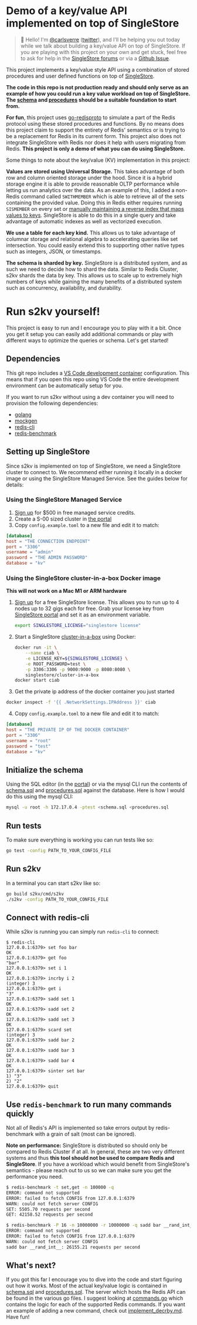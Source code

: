 # Demo of a key/value API implemented on top of SingleStore

> 👋 Hello! I'm [@carlsverre][gh-carlsverre] ([twitter][tw-carlsverre]), and I'll be helping you out today while we talk about building a key/value API on top of SingleStore. If you are playing with this project on your own and get stuck, feel free to ask for help in the [SingleStore forums][s2-forums] or via a [Github Issue][gh-issue].

This project implements a key/value style API using a combination of stored procedures and user defined functions on top of [SingleStore][s2].

**The code in this repo is not production ready and should only serve as an example of how you could run a key value workload on top of SingleStore. The [schema](schema.sql) and [procedures](procedures.sql) should be a suitable foundation to start from.**

**For fun**, this project uses [go-redisproto][redisproto] to simulate a part of the Redis protocol using these stored procedures and functions. By no means does this project claim to support the entirety of Redis' semantics or is trying to be a replacement for Redis in its current form. This project also does not integrate SingleStore with Redis nor does it help with users migrating from Redis. **This project is only a demo of what you can do using SingleStore.**

Some things to note about the key/value (KV) implementation in this project:

**Values are stored using Universal Storage.** This takes advantage of both row and column oriented storage under the hood. Since it is a hybrid storage engine it is able to provide reasonable OLTP performance while letting us run analytics over the data. As an example of this, I added a non-Redis command called `SWITHMEMBER` which is able to retrieve all of the sets containing the provided value. Doing this in Redis either requires running `SISMEMBER` on every set or [manually maintaining a reverse index that maps values to keys][so-redis-swithmember]. SingleStore is able to do this in a single query and take advantage of automatic indexes as well as vectorized execution.

**We use a table for each key kind.** This allows us to take advantage of columnar storage and relational algebra to accelerating queries like set intersection. You could easily extend this to supporting other native types such as integers, JSON, or timestamps.

**The schema is sharded by key.** SingleStore is a distributed system, and as such we need to decide how to shard the data. Similar to Redis Cluster, s2kv shards the data by key. This allows us to scale up to extremely high numbers of keys while gaining the many benefits of a distributed system such as concurrency, availability, and durability. 

# Run s2kv yourself!

This project is easy to run and I encourage you to play with it a bit. Once you get it setup you can easily add additional commands or play with different ways to optimize the queries or schema. Let's get started!

## Dependencies

This git repo includes a [VS Code development container][vscode-devcontainer] configuration. This means that if you open this repo using VS Code the entire development environment can be automatically setup for you.

If you want to run s2kv without using a dev container you will need to provision the following dependencies:

 * [golang][golang]
 * [mockgen][mockgen]
 * [redis-cli][redis-cli]
 * [redis-benchmark][redis-benchmark]

## Setting up SingleStore

Since s2kv is implemented on top of SingleStore, we need a SingleStore cluster to connect to. We recommend either running it locally in a docker image or using the SingleStore Managed Service. See the guides below for details:

### Using the SingleStore Managed Service

1. [Sign up][try-free] for $500 in free managed service credits.
2. Create a S-00 sized cluster in [the portal][portal]
3. Copy `config.example.toml` to a new file and edit it to match:

```toml
[database]
host = "THE CONNECTION ENDPOINT"
port = "3306"
username = "admin"
password = "THE ADMIN PASSWORD"
database = "kv"
```

### Using the SingleStore cluster-in-a-box Docker image

**This will not work on a Mac M1 or ARM hardware**

1. [Sign up][try-free] for a free SingleStore license. This allows you to run up to 4 nodes up to 32 gigs each for free. Grab your license key from [SingleStore portal][portal] and set it as an environment variable.

   ```bash
   export SINGLESTORE_LICENSE="singlestore license"
   ```

2. Start a SingleStore [cluster-in-a-box][ciab] using Docker:

   ```bash
   docker run -it \
       --name ciab \
       -e LICENSE_KEY=${SINGLESTORE_LICENSE} \
       -e ROOT_PASSWORD=test \
       -p 3306:3306 -p 9000:9000 -p 8080:8080 \
       singlestore/cluster-in-a-box
   docker start ciab
   ```

3. Get the private ip address of the docker container you just started

```bash
docker inspect -f '{{ .NetworkSettings.IPAddress }}' ciab
```

4. Copy `config.example.toml` to a new file and edit it to match:

```toml
[database]
host = "THE PRIVATE IP OF THE DOCKER CONTAINER"
port = "3306"
username = "root"
password = "test"
database = "kv"
```

## Initialize the schema

Using the SQL editor (in the [portal][portal]) or via the mysql CLI run the contents of [schema.sql](schema.sql) and [procedures.sql](procedures.sql) against the database. Here is how I would do this using the mysql CLI:

```bash
mysql -u root -h 172.17.0.4 -ptest <schema.sql <procedures.sql
```

## Run tests

To make sure everything is working you can run tests like so:

```bash
go test -config PATH_TO_YOUR_CONFIG_FILE
```

## Run s2kv

In a terminal you can start s2kv like so:

```bash
go build s2kv/cmd/s2kv
./s2kv -config PATH_TO_YOUR_CONFIG_FILE
```

## Connect with redis-cli

While s2kv is running you can simply run `redis-cli` to connect:

```
$ redis-cli
127.0.0.1:6379> set foo bar
OK
127.0.0.1:6379> get foo
"bar"
127.0.0.1:6379> set i 1
OK
127.0.0.1:6379> incrby i 2
(integer) 3
127.0.0.1:6379> get i
"3"
127.0.0.1:6379> sadd set 1
OK
127.0.0.1:6379> sadd set 2
OK
127.0.0.1:6379> sadd set 3
OK
127.0.0.1:6379> scard set
(integer) 3
127.0.0.1:6379> sadd bar 2
OK
127.0.0.1:6379> sadd bar 3
OK
127.0.0.1:6379> sadd bar 4
OK
127.0.0.1:6379> sinter set bar
1) "3"
2) "2"
127.0.0.1:6379> quit
```

## Use `redis-benchmark` to run many commands quickly

Not all of Redis's API is implemented so take errors output by redis-benchmark with a grain of salt (most can be ignored).

**Note on performance:** SingleStore is distributed so should only be compared to Redis Cluster if at all. In general, these are two very different systems and thus **this tool should not be used to compare Redis and SingleStore**. If you have a workload which would benefit from SingleStore's semantics - please reach out to us so we can make sure you get the performance you need.

```bash
$ redis-benchmark -t set,get -n 100000 -q
ERROR: command not supported
ERROR: failed to fetch CONFIG from 127.0.0.1:6379
WARN: could not fetch server CONFIG
SET: 5505.70 requests per second
GET: 42158.52 requests per second

$ redis-benchmark -P 16 -n 10000000 -r 10000000 -q sadd bar __rand_int__
ERROR: command not supported
ERROR: failed to fetch CONFIG from 127.0.0.1:6379
WARN: could not fetch server CONFIG
sadd bar __rand_int__: 26155.21 requests per second
```

## What's next?

If you got this far I encourage you to dive into the code and start figuring out how it works. Most of the actual key/value logic is contained in [schema.sql](schema.sql) and [procedures.sql](procedures.sql). The server which hosts the Redis API can be found in the various go files. I suggest looking at [commands.go](commands.go) which contains the logic for each of the supported Redis commands. If you want an example of adding a new command, check out [implement_decrby.md](implement_decrby.md). Have fun!

<!-- link index -->

[s2]: https://www.singlestore.com
[redisproto]: https://github.com/secmask/go-redisproto
[vscode-devcontainer]: https://code.visualstudio.com/docs/remote/containers
[mockgen]: https://github.com/golang/mock
[golang]: https://go.dev
[redis-cli]: https://redis.io/docs/manual/cli/
[redis-benchmark]: https://redis.io/docs/reference/optimization/benchmarks/
[try-free]: https://www.singlestore.com/try-free/
[ciab]: https://github.com/memsql/deployment-docker
[portal]: https://portal.singlestore.com/
[so-redis-swithmember]: https://stackoverflow.com/a/59377541/65872
[gh-carlsverre]: https://www.github.com/carlsverre
[tw-carlsverre]: https://www.twitter.com/carlsverre
[s2-forums]: https://www.singlestore.com/forum/
[gh-issue]: issues
